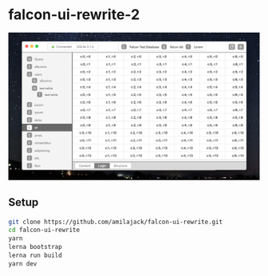 # falcon-ui-rewrite-2
![Falcon Demo Rewrite](/internals/img/falcon-demo.png)

## Setup
```bash
git clone https://github.com/amilajack/falcon-ui-rewrite.git
cd falcon-ui-rewrite
yarn
lerna bootstrap
lerna run build
yarn dev
```
